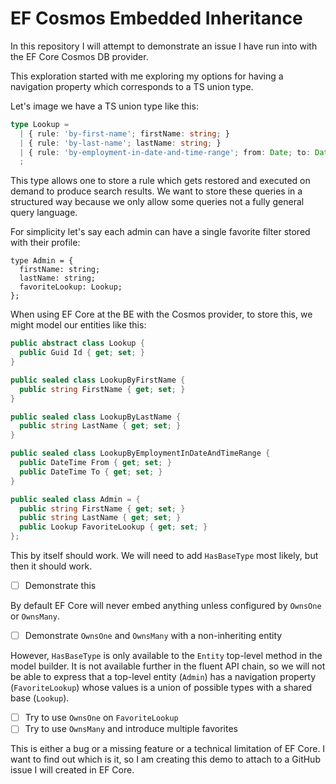 # EF Cosmos Embedded Inheritance

In this repository I will attempt to demonstrate an issue I have run into with the EF Core Cosmos DB provider.

This exploration started with me exploring my options for having a navigation property which corresponds to a TS union type.

Let's image we have a TS union type like this:

```typescript
type Lookup =
  | { rule: 'by-first-name'; firstName: string; }
  | { rule: 'by-last-name'; lastName: string; }
  | { rule: 'by-employment-in-date-and-time-range'; from: Date; to: Date; }
  ;
```

This type allows one to store a rule which gets restored and executed on demand to produce search results.
We want to store these queries in a structured way because we only allow some queries not a fully general query language.

For simplicity let's say each admin can have a single favorite filter stored with their profile:

```type
type Admin = {
  firstName: string;
  lastName: string;
  favoriteLookup: Lookup;
};
```

When using EF Core at the BE with the Cosmos provider, to store this, we might model our entities like this:

```csharp
public abstract class Lookup {
  public Guid Id { get; set; }
}

public sealed class LookupByFirstName {
  public string FirstName { get; set; }
}

public sealed class LookupByLastName {
  public string LastName { get; set; }
}

public sealed class LookupByEmploymentInDateAndTimeRange {
  public DateTime From { get; set; }
  public DateTime To { get; set; }
}

public sealed class Admin = {
  public string FirstName { get; set; }
  public string LastName { get; set; }
  public Lookup FavoriteLookup { get; set; }
};
```

This by itself should work. We will need to add `HasBaseType` most likely, but then it should work.

- [ ] Demonstrate this

By default EF Core will never embed anything unless configured by `OwnsOne` or `OwnsMany`.

- [ ] Demonstrate `OwnsOne` and `OwnsMany` with a non-inheriting entity

However, `HasBaseType` is only available to the `Entity` top-level method in the model builder.
It is not available further in the fluent API chain, so we will not be able to express that a top-level entity
(`Admin`) has a navigation property (`FavoriteLookup`) whose values is a union of possible types with a shared
base (`Lookup`).

- [ ] Try to use `OwnsOne` on `FavoriteLookup`
- [ ] Try to use `OwnsMany` and introduce multiple favorites

This is either a bug or a missing feature or a technical limitation of EF Core.
I want to find out which is it, so I am creating this demo to attach to a GitHub issue I will created in EF Core.
